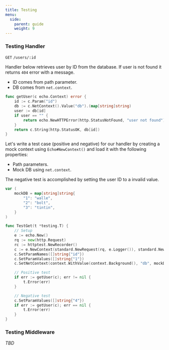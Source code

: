 ```yaml
---
title: Testing
menu:
  side:
    parent: guide
    weight: 9
---
```


### Testing Handler

`GET` `/users/:id`

Handler below retrieves user by ID from the database. If user is not found it returns
`404` error with a message.

- ID comes from path parameter.
- DB comes from `net.context`.

```go
func getUser(c echo.Context) error {
	id := c.Param("id")
	db := c.NetContext().Value("db").(map[string]string)
	user := db[id]
	if user == "" {
		return echo.NewHTTPError(http.StatusNotFound, "user not found")
	}
	return c.String(http.StatusOK, db[id])
}
```

Let's write a test case (positive and negative) for our handler by creating a mock
context using `Echo#NewContext()` and load it with the following properties:

- Path parameters.
- Mock DB using `net.context`.

The negative test is accomplished by setting the user ID to a invalid value.

```go
var (
	mockDB = map[string]string{
		"1": "walle",
		"2": "bolt",
		"3": "tintin",
	}
)

func TestGet(t *testing.T) {
	// Setup
	e := echo.New()
	rq := new(http.Request)
	rc := httptest.NewRecorder()
	c := e.NewContext(standard.NewRequest(rq, e.Logger()), standard.NewResponse(rc, e.Logger()))
	c.SetParamNames([]string{"id"})
	c.SetParamValues([]string{"1"})
	c.SetNetContext(context.WithValue(context.Background(), "db", mockDB))

	// Positive test
	if err := getUser(c); err != nil {
		t.Error(err)
	}

	// Negative test
	c.SetParamValues([]string{"4"})
	if err := getUser(c); err == nil {
		t.Error(err)
	}
}
```

### Testing Middleware

*TBD*
